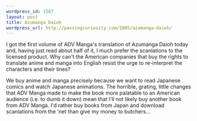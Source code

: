 ```yaml
--- 
wordpress_id: 1587
layout: post
title: Azumanga Daioh
wordpress_url: http://passingcuriosity.com/2005/azumanga-daioh/
---
```

I got the first volume of ADV Manga's translation of Azumanga Daioh today and, having just read about half of it, I much prefer  the scanlations to the licensed product. Why can't the American companies that buy the rights to translate anime and manga into English resist the urge to re-interpret the characters and their lines?

We buy anime and manga precisely because we want to read Japanese comics and watch Japanese animations. The horrible,  grating, little changes that ADV Manga made to make the book more palatable  to an American audience (i.e. to dumb it down)  mean that I'll not likely buy another book from ADV Manga. I'd rather buy books from Japan and download scanlations from the 'net than give my money to butchers...
